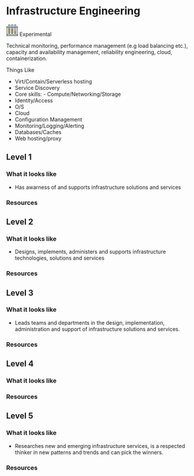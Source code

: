 # Infrastructure Engineering
![Experimental](../Images/test-lab-tubes.png)  Experimental

Technical monitoring, performance management (e.g load balancing etc.), capacity and availability management, reliability engineering, cloud, containerization.

Things Like
- Virt/Contain/Serverless hosting
- Service Discovery
- Core skills: 
         - Compute/Networking/Storage
- Identity/Access
- O/S
- Cloud
- Configuration Management
- Monitoring/Logging​/Alerting
- Databases/Caches
- Web hosting/proxy

## Level 1

### What it looks like
- Has awarness of and supports infrastructure solutions and services

### Resources

## Level 2

### What it looks like
- Designs, implements, administers and supports infrastructure technologies, solutions and services

### Resources

## Level 3

### What it looks like
- Leads teams and departments in the design, implementation, administration and support of infrastructure solutions and services.

### Resources

## Level 4

### What it looks like

### Resources

## Level 5

### What it looks like
- Researches new and emerging infrastructure services, is a respected thinker in new patterns and trends and can pick the winners. 

### Resources